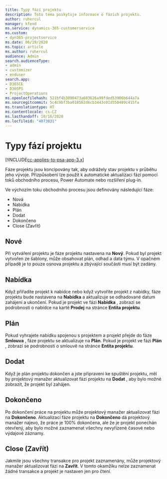 ```yaml
---
title: Typy fází projektu
description: Toto téma poskytuje informace o fázích projektu.
author: ruhercul
manager: kfend
ms.service: dynamics-365-customerservice
ms.custom:
- dyn365-projectservice
ms.date: 06/19/2020
ms.topic: article
ms.author: ruhercul
audience: Admin
search.audienceType:
- admin
- customizer
- enduser
search.app:
- D365CE
- D365PS
- ProjectOperations
ms.openlocfilehash: 521bf4b3090473a603626a99fded53906b644a7a
ms.sourcegitcommit: 5c4c9bf3ba018562d6cb3443c01d550489c415fa
ms.translationtype: HT
ms.contentlocale: cs-CZ
ms.lasthandoff: 10/16/2020
ms.locfileid: "4073831"
---
```

# <a name="project-stage-types"></a>Typy fází projektu 

[!INCLUDE[cc-applies-to-psa-app-3.x](../includes/cc-applies-to-psa-app-3x.md)]

Fáze projektu jsou koncipovány tak, aby odrážely stav projektu v průběhu jeho vývoje. Přizpůsobení lze použít k automatické aktualizaci fází pomocí toků obchodního procesu, Power Automate nebo rozšíření plug-in.

Ve výchozím toku obchodního procesu jsou definovány následující fáze:

- Nová
- Nabídka
- Plán
- Dodat
- Dokončeno
- Close (Zavřít) 

## <a name="new"></a>Nové

Při vytváření projektu je fáze projektu nastavena na **Nový**. Pokud byl projekt vytvořen ze šablony, může obsahovat plán, odhad a data týmu. V opačném případě je to pouze osnova projektu a zbývající součásti musí být zadány.

## <a name="quote"></a>Nabídka

Když přiřadíte projekt k nabídce nebo když vytvoříte projekt z nabídky, fáze projektu bude nastavena na **Nabídka** a aktualizuje se odhadované datum zahájení a ukončení. Pokud je projekt ve fázi **Nabídka** , zobrazí se podrobnosti o nabídce na kartě **Prodej** na stránce **Entita projektu**.

## <a name="plan"></a>Plán

Pokud vyhrajete nabídku spojenou s projektem a projekt přejde do fáze **Smlouva** , fáze projektu se aktualizuje na **Plán**. Pokud je projekt ve fázi **Plán** , zobrazí se podrobnosti o smlouvě na stránce **Entita projektu**.

## <a name="deliver"></a>Dodat

Když je plán projektu dokončen a jste připraveni ke spuštění projektu, měl by projektový manažer aktualizovat fázi projektu na **Dodat** , aby bylo možné zobrazit, že projekt byl zahájen.

## <a name="complete"></a>Dokončeno 

Po dokončení práce na projektu může projektový manažer aktualizovat fázi na **Dokončeno**. Aktualizací fáze projektu na **Dokončeno** dá projektový manažer najevo, že práce je 100% dokončena, ale že je projekt ponechán otevřený, aby bylo možné zaznamenat všechny nevyřízené časové nebo výdajové záznamy.

## <a name="close"></a>Close (Zavřít)

Jakmile jsou všechny transakce pro projekt zaznamenány, může projektový manažer aktualizovat fázi na **Zavřít**. V tomto okamžiku nelze zaznamenat žádné transakce a projekt je nastaven jen pro čtení.
